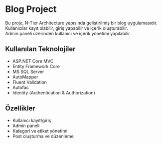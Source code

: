 # Blog Project

Bu proje, N-Tier Architecture yapısında geliştirilmiş bir blog uygulamasıdır.  
Kullanıcılar kayıt olabilir, giriş yapabilir ve içerik oluşturabilir.  
Admin paneli üzerinden kullanıcı ve içerik yönetimi yapılabilir.

## Kullanılan Teknolojiler
- ASP.NET Core MVC
- Entity Framework Core
- MS SQL Server
- AutoMapper
- Fluent Validation
- Autofac
- Identity (Authentication & Authorization)

## Özellikler
- Kullanıcı kayıt/giriş
- Admin paneli
- Kategori ve etiket yönetimi
- Post oluşturma ve düzenleme

